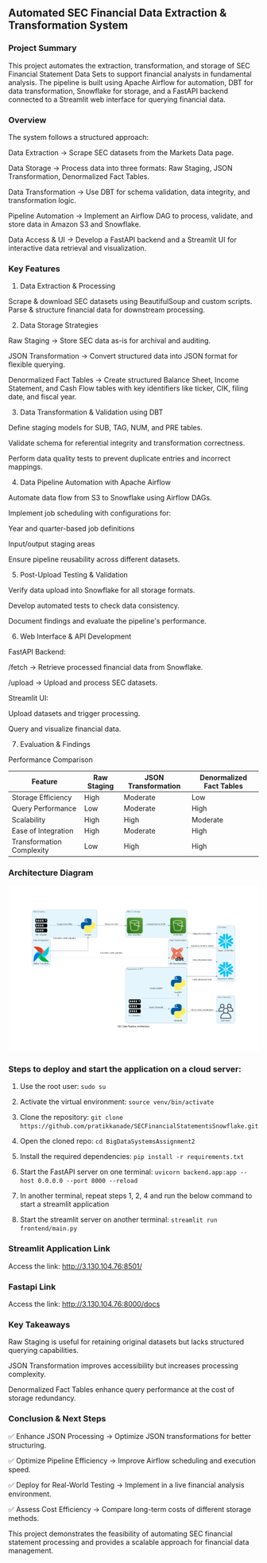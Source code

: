 ## Automated SEC Financial Data Extraction & Transformation System

### Project Summary

This project automates the extraction, transformation, and storage of SEC Financial Statement Data Sets to support financial analysts in fundamental analysis. The pipeline is built using Apache Airflow for automation, DBT for data transformation, Snowflake for storage, and a FastAPI backend connected to a Streamlit web interface for querying financial data.

### Overview

The system follows a structured approach:

Data Extraction → Scrape SEC datasets from the Markets Data page.

Data Storage → Process data into three formats: Raw Staging, JSON Transformation, Denormalized Fact Tables.

Data Transformation → Use DBT for schema validation, data integrity, and transformation logic.

Pipeline Automation → Implement an Airflow DAG to process, validate, and store data in Amazon S3 and Snowflake.

Data Access & UI → Develop a FastAPI backend and a Streamlit UI for interactive data retrieval and visualization.

### Key Features
1. Data Extraction & Processing

Scrape & download SEC datasets using BeautifulSoup and custom scripts.
Parse & structure financial data for downstream processing.

2. Data Storage Strategies
   
Raw Staging → Store SEC data as-is for archival and auditing.

JSON Transformation → Convert structured data into JSON format for flexible querying.

Denormalized Fact Tables → Create structured Balance Sheet, Income Statement, and Cash Flow tables with key identifiers like ticker, CIK, filing date, and fiscal year.

3. Data Transformation & Validation using DBT

Define staging models for SUB, TAG, NUM, and PRE tables.

Validate schema for referential integrity and transformation correctness.

Perform data quality tests to prevent duplicate entries and incorrect mappings.

4. Data Pipeline Automation with Apache Airflow
   
Automate data flow from S3 to Snowflake using Airflow DAGs.

Implement job scheduling with configurations for:

Year and quarter-based job definitions

Input/output staging areas

Ensure pipeline reusability across different datasets.

5. Post-Upload Testing & Validation
   
Verify data upload into Snowflake for all storage formats.

Develop automated tests to check data consistency.

Document findings and evaluate the pipeline's performance.

6. Web Interface & API Development
   
FastAPI Backend:

/fetch → Retrieve processed financial data from Snowflake.

/upload → Upload and process SEC datasets.

Streamlit UI:

Upload datasets and trigger processing.

Query and visualize financial data.

7. Evaluation & Findings
   
Performance Comparison

|Feature                   |	Raw Staging	  |   JSON Transformation  |	Denormalized Fact Tables  |
|--------------------------|----------------|------------------------|----------------------------|
|Storage Efficiency	      |      High	     |        Moderate	      |            Low             | 
|Query Performance	      |      Low	     |        Moderate	      |            High            |
|Scalability	            |      High      |	      High	         |          Moderate          |  
|Ease of Integration       | 	   High	     |       Moderate	      |            High            |
|Transformation Complexity | 	   Low        |         High	         |            High            |

### Architecture Diagram

![Architecure of the data pipeline](https://github.com/Asavari24/BigDataSystemsAssignment2/blob/main/diagrams/sec_data_pipeline_architecture.png)

### Steps to deploy and start the application on a cloud server:

1. Use the root user: `sudo su` 
 
2. Activate the virtual environment: `source venv/bin/activate`
 
3. Clone the repository: `git clone https://github.com/pratikkanade/SECFinancialStatementsSnowflake.git`
 
4. Open the cloned repo: `cd BigDataSystemsAssignment2`
 
5. Install the required dependencies: `pip install -r requirements.txt`
 
6. Start the FastAPI server on one terminal: `uvicorn backend.app:app --host 0.0.0.0 --port 8000 --reload`

7. In another terminal, repeat steps 1, 2, 4 and run the below command to start a streamlit application

8. Start the streamlit server on another terminal: `streamlit run frontend/main.py`

### Streamlit Application Link 
Access the link: http://3.130.104.76:8501/

### Fastapi Link
Access the link: http://3.130.104.76:8000/docs

### Key Takeaways
Raw Staging is useful for retaining original datasets but lacks structured querying capabilities.

JSON Transformation improves accessibility but increases processing complexity.

Denormalized Fact Tables enhance query performance at the cost of storage redundancy.

### Conclusion & Next Steps

✅ Enhance JSON Processing → Optimize JSON transformations for better structuring.

✅ Optimize Pipeline Efficiency → Improve Airflow scheduling and execution speed.

✅ Deploy for Real-World Testing → Implement in a live financial analysis environment.

✅ Assess Cost Efficiency → Compare long-term costs of different storage methods.

This project demonstrates the feasibility of automating SEC financial statement processing and provides a scalable approach for financial data management.
